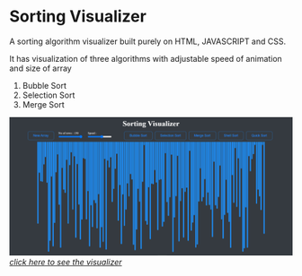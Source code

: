 # Sorting Visualizer

A sorting algorithm visualizer built purely on HTML, JAVASCRIPT and CSS.

It has visualization of three algorithms with adjustable speed of animation and size of array
  1. Bubble Sort
  2. Selection Sort
  3. Merge Sort
  
  
[![Home Page of visualize](/images/sort.png "Sorting Visualizer")*click here to see the visualizer*](https://saravanankish.github.io/Sorting-Visualizer/)
